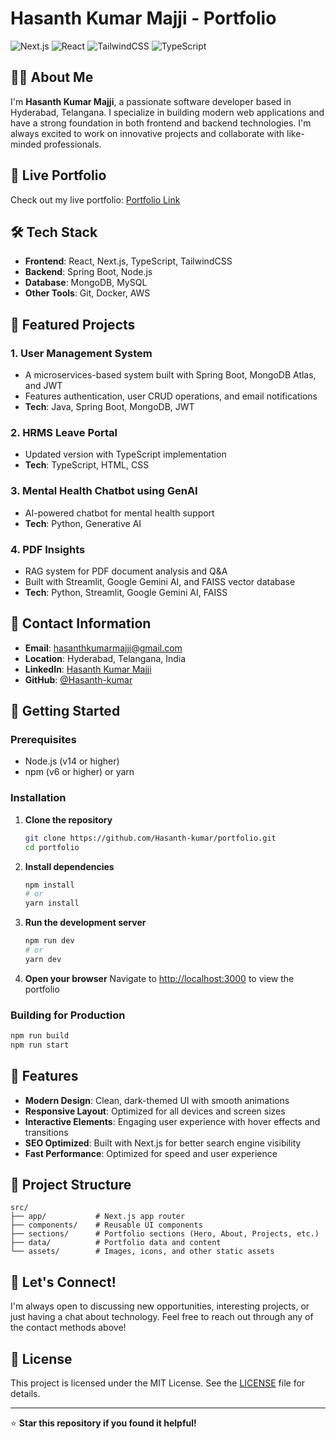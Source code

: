 # Hasanth Kumar Majji - Portfolio

![Next.js](https://img.shields.io/badge/Next.js-14.2.5-blue?style=flat-square)
![React](https://img.shields.io/badge/React-18-blue?style=flat-square)
![TailwindCSS](https://img.shields.io/badge/TailwindCSS-3.4.1-06B6D4?style=flat-square)
![TypeScript](https://img.shields.io/badge/TypeScript-5-blue?style=flat-square)

## 👨‍💻 About Me

I'm **Hasanth Kumar Majji**, a passionate software developer based in Hyderabad, Telangana. I specialize in building modern web applications and have a strong foundation in both frontend and backend technologies. I'm always excited to work on innovative projects and collaborate with like-minded professionals.

## 🚀 Live Portfolio

Check out my live portfolio: [Portfolio Link](https://your-deployment-url.com)

## 🛠️ Tech Stack

- **Frontend**: React, Next.js, TypeScript, TailwindCSS
- **Backend**: Spring Boot, Node.js
- **Database**: MongoDB, MySQL
- **Other Tools**: Git, Docker, AWS

## 🎯 Featured Projects

### 1. **User Management System**
- A microservices-based system built with Spring Boot, MongoDB Atlas, and JWT
- Features authentication, user CRUD operations, and email notifications
- **Tech**: Java, Spring Boot, MongoDB, JWT

### 2. **HRMS Leave Portal**
- Updated version with TypeScript implementation
- **Tech**: TypeScript, HTML, CSS

### 3. **Mental Health Chatbot using GenAI**
- AI-powered chatbot for mental health support
- **Tech**: Python, Generative AI

### 4. **PDF Insights**
- RAG system for PDF document analysis and Q&A
- Built with Streamlit, Google Gemini AI, and FAISS vector database
- **Tech**: Python, Streamlit, Google Gemini AI, FAISS

## 📱 Contact Information

- **Email**: [hasanthkumarmajji@gmail.com](mailto:hasanthkumarmajji@gmail.com)
- **Location**: Hyderabad, Telangana, India
- **LinkedIn**: [Hasanth Kumar Majji](https://www.linkedin.com/in/hasanth-kumar-majji-013420293)
- **GitHub**: [@Hasanth-kumar](https://github.com/Hasanth-kumar)

## 🚀 Getting Started

### Prerequisites

- Node.js (v14 or higher)
- npm (v6 or higher) or yarn

### Installation

1. **Clone the repository**
   ```bash
   git clone https://github.com/Hasanth-kumar/portfolio.git
   cd portfolio
   ```

2. **Install dependencies**
   ```bash
   npm install
   # or
   yarn install
   ```

3. **Run the development server**
   ```bash
   npm run dev
   # or
   yarn dev
   ```

4. **Open your browser**
   Navigate to [http://localhost:3000](http://localhost:3000) to view the portfolio

### Building for Production

```bash
npm run build
npm run start
```

## 🎨 Features

- **Modern Design**: Clean, dark-themed UI with smooth animations
- **Responsive Layout**: Optimized for all devices and screen sizes
- **Interactive Elements**: Engaging user experience with hover effects and transitions
- **SEO Optimized**: Built with Next.js for better search engine visibility
- **Fast Performance**: Optimized for speed and user experience

## 📁 Project Structure

```
src/
├── app/           # Next.js app router
├── components/    # Reusable UI components
├── sections/      # Portfolio sections (Hero, About, Projects, etc.)
├── data/          # Portfolio data and content
└── assets/        # Images, icons, and other static assets
```

## 🤝 Let's Connect!

I'm always open to discussing new opportunities, interesting projects, or just having a chat about technology. Feel free to reach out through any of the contact methods above!

## 📄 License

This project is licensed under the MIT License. See the [LICENSE](./LICENSE) file for details.

---

⭐ **Star this repository if you found it helpful!**
